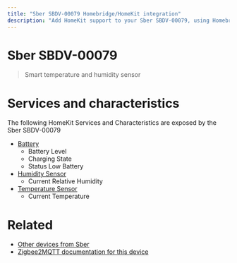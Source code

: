 ```yaml
---
title: "Sber SBDV-00079 Homebridge/HomeKit integration"
description: "Add HomeKit support to your Sber SBDV-00079, using Homebridge, Zigbee2MQTT and homebridge-z2m."
---
```

<!---
This file has been GENERATED using src/docgen/docgen.ts
DO NOT EDIT THIS FILE MANUALLY!
-->
# Sber SBDV-00079
> Smart temperature and humidity sensor


# Services and characteristics
The following HomeKit Services and Characteristics are exposed by
the Sber SBDV-00079

* [Battery](../../battery.md)
  * Battery Level
  * Charging State
  * Status Low Battery
* [Humidity Sensor](../../sensors.md)
  * Current Relative Humidity
* [Temperature Sensor](../../sensors.md)
  * Current Temperature


# Related
* [Other devices from Sber](../index.md#sber)
* [Zigbee2MQTT documentation for this device](https://www.zigbee2mqtt.io/devices/SBDV-00079.html)
